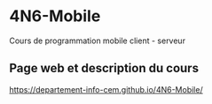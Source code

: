 # 4N6-Mobile

Cours de programmation mobile client - serveur

## Page web et description du cours

https://departement-info-cem.github.io/4N6-Mobile/
